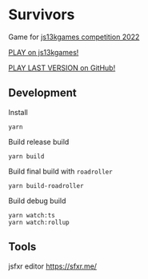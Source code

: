 # Survivors
Game for [js13kgames competition 2022](https://js13kgames.com/)

[PLAY on js13kgames!](https://js13kgames.com/entries/survivors)

[PLAY LAST VERSION on GitHub!](https://superman2211.github.io/survivors/dist/build)

## Development
Install
```
yarn
```

Build release build
```
yarn build
```

Build final build with `roadroller`
```
yarn build-roadroller
```

Build debug build
```
yarn watch:ts
yarn watch:rollup
```

## Tools
jsfxr editor
https://sfxr.me/

